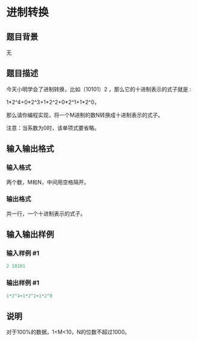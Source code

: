 # 进制转换

## 题目背景

无

## 题目描述

今天小明学会了进制转换，比如（10101）2 ，那么它的十进制表示的式子就是 :

1\*2^4+0\*2^3+1\*2^2+0\*2^1+1\*2^0，

那么请你编程实现，将一个M进制的数N转换成十进制表示的式子。

注意：当系数为0时，该单项式要省略。

## 输入输出格式

### 输入格式

两个数，M和N，中间用空格隔开。

### 输出格式

共一行，一个十进制表示的式子。

## 输入输出样例

### 输入样例 #1

```cpp
2 10101
```


### 输出样例 #1

```cpp
1*2^4+1*2^2+1*2^0
```


## 说明

对于100%的数据，1<M<10，N的位数不超过1000。 

